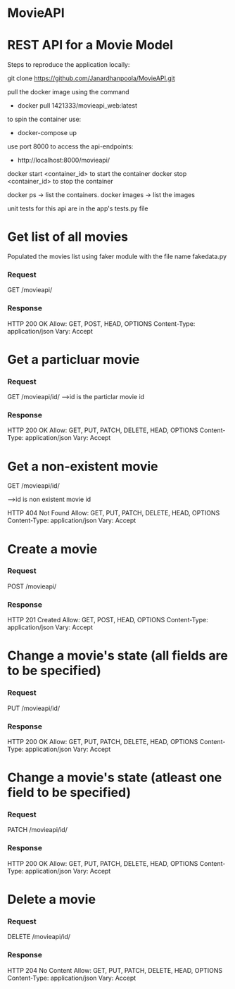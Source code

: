 # MovieAPI

# REST API for a Movie Model

Steps to reproduce the application locally:

git clone https://github.com/Janardhanpoola/MovieAPI.git

pull the docker image using the command 
   - docker pull 1421333/movieapi_web:latest

to spin the container use:
   - docker-compose up

use port 8000 to access the api-endpoints:

   - http://localhost:8000/movieapi/

docker start <container_id> to start the container
docker stop <container_id> to stop the container

  docker ps  -> list the containers.
  docker images -> list the images

unit tests for this api are in the app's tests.py file

# Get list of all movies

Populated the movies list using faker module with the file name fakedata.py

### Request
GET /movieapi/

### Response

HTTP 200 OK
Allow: GET, POST, HEAD, OPTIONS
Content-Type: application/json
Vary: Accept

# Get a particluar movie

### Request

GET /movieapi/id/
-->id is the particlar movie id

### Response


HTTP 200 OK
Allow: GET, PUT, PATCH, DELETE, HEAD, OPTIONS
Content-Type: application/json
Vary: Accept

# Get a non-existent movie

GET /movieapi/id/

-->id is non existent movie id

HTTP 404 Not Found
Allow: GET, PUT, PATCH, DELETE, HEAD, OPTIONS
Content-Type: application/json
Vary: Accept

# Create a movie

### Request

POST /movieapi/

### Response

HTTP 201 Created
Allow: GET, POST, HEAD, OPTIONS
Content-Type: application/json
Vary: Accept


# Change a movie's state (all fields are to be specified)

### Request
PUT /movieapi/id/


### Response
HTTP 200 OK
Allow: GET, PUT, PATCH, DELETE, HEAD, OPTIONS
Content-Type: application/json
Vary: Accept

# Change a movie's state (atleast one field to be specified)

### Request
PATCH /movieapi/id/

### Response

HTTP 200 OK
Allow: GET, PUT, PATCH, DELETE, HEAD, OPTIONS
Content-Type: application/json
Vary: Accept

# Delete a movie

### Request
DELETE /movieapi/id/

### Response
HTTP 204 No Content
Allow: GET, PUT, PATCH, DELETE, HEAD, OPTIONS
Content-Type: application/json
Vary: Accept


















